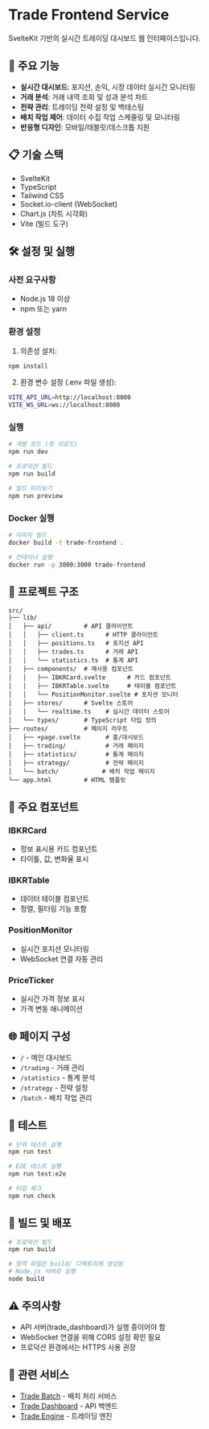 # Trade Frontend Service

SvelteKit 기반의 실시간 트레이딩 대시보드 웹 인터페이스입니다.

## 🚀 주요 기능

- **실시간 대시보드**: 포지션, 손익, 시장 데이터 실시간 모니터링
- **거래 분석**: 거래 내역 조회 및 성과 분석 차트
- **전략 관리**: 트레이딩 전략 설정 및 백테스팅
- **배치 작업 제어**: 데이터 수집 작업 스케줄링 및 모니터링
- **반응형 디자인**: 모바일/태블릿/데스크톱 지원

## 📋 기술 스택

- SvelteKit
- TypeScript
- Tailwind CSS
- Socket.io-client (WebSocket)
- Chart.js (차트 시각화)
- Vite (빌드 도구)

## 🛠️ 설정 및 실행

### 사전 요구사항

- Node.js 18 이상
- npm 또는 yarn

### 환경 설정

1. 의존성 설치:
```bash
npm install
```

2. 환경 변수 설정 (.env 파일 생성):
```bash
VITE_API_URL=http://localhost:8000
VITE_WS_URL=ws://localhost:8000
```

### 실행

```bash
# 개발 모드 (핫 리로드)
npm run dev

# 프로덕션 빌드
npm run build

# 빌드 미리보기
npm run preview
```

### Docker 실행

```bash
# 이미지 빌드
docker build -t trade-frontend .

# 컨테이너 실행
docker run -p 3000:3000 trade-frontend
```

## 📁 프로젝트 구조

```
src/
├── lib/
│   ├── api/         # API 클라이언트
│   │   ├── client.ts      # HTTP 클라이언트
│   │   ├── positions.ts   # 포지션 API
│   │   ├── trades.ts      # 거래 API
│   │   └── statistics.ts  # 통계 API
│   ├── components/  # 재사용 컴포넌트
│   │   ├── IBKRCard.svelte      # 카드 컴포넌트
│   │   ├── IBKRTable.svelte     # 테이블 컴포넌트
│   │   └── PositionMonitor.svelte # 포지션 모니터
│   ├── stores/      # Svelte 스토어
│   │   └── realtime.ts    # 실시간 데이터 스토어
│   └── types/       # TypeScript 타입 정의
├── routes/          # 페이지 라우트
│   ├── +page.svelte       # 홈/대시보드
│   ├── trading/           # 거래 페이지
│   ├── statistics/        # 통계 페이지
│   ├── strategy/          # 전략 페이지
│   └── batch/            # 배치 작업 페이지
└── app.html         # HTML 템플릿
```

## 🎨 주요 컴포넌트

### IBKRCard
- 정보 표시용 카드 컴포넌트
- 타이틀, 값, 변화율 표시

### IBKRTable
- 데이터 테이블 컴포넌트
- 정렬, 필터링 기능 포함

### PositionMonitor
- 실시간 포지션 모니터링
- WebSocket 연결 자동 관리

### PriceTicker
- 실시간 가격 정보 표시
- 가격 변동 애니메이션

## 🌐 페이지 구성

- `/` - 메인 대시보드
- `/trading` - 거래 관리
- `/statistics` - 통계 분석
- `/strategy` - 전략 설정
- `/batch` - 배치 작업 관리

## 🧪 테스트

```bash
# 단위 테스트 실행
npm run test

# E2E 테스트 실행
npm run test:e2e

# 타입 체크
npm run check
```

## 🎯 빌드 및 배포

```bash
# 프로덕션 빌드
npm run build

# 정적 파일은 build/ 디렉토리에 생성됨
# Node.js 서버로 실행
node build
```

## ⚠️ 주의사항

- API 서버(trade_dashboard)가 실행 중이어야 함
- WebSocket 연결을 위해 CORS 설정 확인 필요
- 프로덕션 환경에서는 HTTPS 사용 권장

## 🤝 관련 서비스

- [Trade Batch](../trade_batch/README.md) - 배치 처리 서비스
- [Trade Dashboard](../trade_dashboard/README.md) - API 백엔드
- [Trade Engine](../trade_engine/README.md) - 트레이딩 엔진

